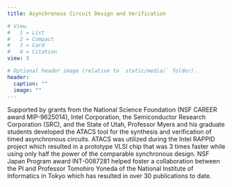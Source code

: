 ```yaml
---
title: Asynchronous Circuit Design and Verification

# View.
#   1 = List
#   2 = Compact
#   3 = Card
#   4 = Citation
view: 3

# Optional header image (relative to `static/media/` folder).
header:
  caption: ""
  image: ""
---
```

Supported by grants from the National Science Foundation (NSF CAREER award MIP-9625014), Intel Corporation, the Semiconductor Research Corporation (SRC), and the State of Utah, Professor Myers and his graduate students developed the ATACS tool for the synthesis and verification of timed asynchronous circuits. ATACS was utilized during the Intel RAPPID project which resulted in a prototype VLSI chip that was 3 times faster while using only half the power of the comparable synchronous design. NSF Japan Program award INT-0087281 helped foster a collaboration between the PI and Professor Tomohiro Yoneda of the National Institute of Informatics in Tokyo which has resulted in over 30 publications to date.

